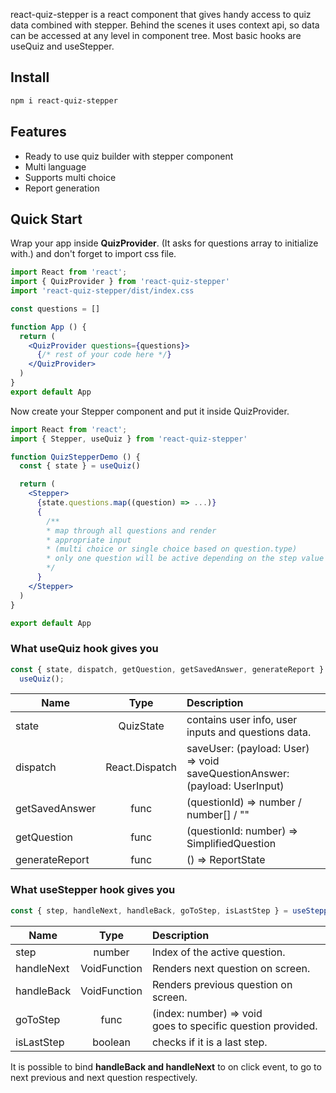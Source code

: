 react-quiz-stepper is a react component that gives handy access to quiz data
combined with stepper. Behind the scenes it uses context api, so data can be accessed
at any level in component tree. Most basic hooks are useQuiz and useStepper.

## Install

```sh
npm i react-quiz-stepper
```

## Features

<ul>
<li>Ready to use quiz builder with stepper component</li>
<li>Multi language</li>
<li>Supports multi choice</li>
<li>Report generation</li>
</ul>

## Quick Start

Wrap your app inside **QuizProvider**. (It asks for questions array to initialize with.)
and don't forget to import css file.

```jsx
import React from 'react';
import { QuizProvider } from 'react-quiz-stepper'
import 'react-quiz-stepper/dist/index.css

const questions = []

function App () {
  return (
    <QuizProvider questions={questions}>
      {/* rest of your code here */}
    </QuizProvider>
  )
}
export default App
```

Now create your Stepper component and put it inside QuizProvider.

```jsx
import React from 'react';
import { Stepper, useQuiz } from 'react-quiz-stepper'

function QuizStepperDemo () {
  const { state } = useQuiz()

  return (
    <Stepper>
      {state.questions.map((question) => ...)}
      {
        /**
        * map through all questions and render
        * appropriate input
        * (multi choice or single choice based on question.type)
        * only one question will be active depending on the step value
        */
      }
    </Stepper>
  )
}

export default App
```

### What useQuiz hook gives you

```js
const { state, dispatch, getQuestion, getSavedAnswer, generateReport } =
  useQuiz();
```

| Name           |            Type             | Description                                                                     |
| -------------- | :-------------------------: | :------------------------------------------------------------------------------ |
| state          |          QuizState          | contains user info, user inputs and questions data.                             |
| dispatch       | React.Dispatch<QuizActions> | saveUser: (payload: User) => void <br> saveQuestionAnswer: (payload: UserInput) |
| getSavedAnswer |            func             | (questionId) => number / number[] / ""                                          |
| getQuestion    |            func             | (questionId: number) => SimplifiedQuestion                                      |
| generateReport |            func             | () => ReportState                                                               |

### What useStepper hook gives you

```js
const { step, handleNext, handleBack, goToStep, isLastStep } = useStepper();
```

| Name       |     Type     | Description                                                      |
| ---------- | :----------: | :--------------------------------------------------------------- |
| step       |    number    | Index of the active question.                                    |
| handleNext | VoidFunction | Renders next question on screen.                                 |
| handleBack | VoidFunction | Renders previous question on screen.                             |
| goToStep   |     func     | (index: number) => void <br> goes to specific question provided. |
| isLastStep |   boolean    | checks if it is a last step.                                     |

It is possible to bind **handleBack and handleNext** to on click event, to go to next previous and next question respectively.

